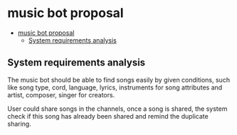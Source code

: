 # music bot proposal

- [music bot proposal](#music-bot-proposal)
  - [System requirements analysis](#system-requirements-analysis)

## System requirements analysis

The music bot should be able to find songs easily by
given conditions, such like song type, cord, language, lyrics,
instruments for song attributes and artist, composer, singer for creators.

User could share songs in the channels, once a song is shared,
the system check if this song has already been shared and remind the
duplicate sharing.